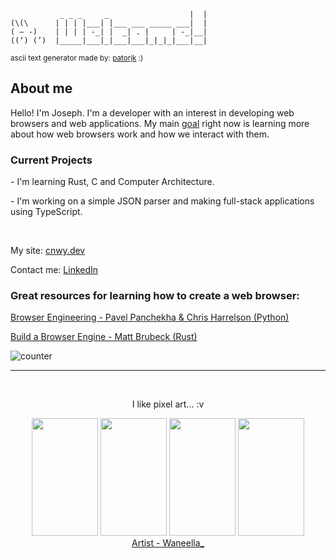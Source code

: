 ```                                      __ 
           _ _ _     _                  |  |                           
(\(\      | | | |___| |___ ___ _____ ___|  |                       
( – -)    | | | | -_| |  _| . |     | -_|__|
((‘) (’)  |_____|___|_|___|___|_|_|_|___|__|
```
<sup>ascii text generator made by: <a href="https://patorjk.com">patorjk</a> :)</sup>

<div>
    <h2>About me</h2>
    <p>Hello! I'm Joseph. I'm a developer with an interest in developing web browsers and web applications. My main <a href="https://www.youtube.com/watch?v=NOPIobI_0B8">goal</a> right now is learning more about how web browsers work and how we interact with them.</p>
    <h3>Current Projects</h3>
    <p>- I'm learning Rust, C and Computer Architecture.</p>
    <p>- I'm working on a simple JSON parser and making full-stack applications using TypeScript.</p>
    <br>
    <p>My site: <a href="https://cnwy.dev">cnwy.dev</a></p>
    <p>Contact me: <a href="https://www.linkedin.com/in/joseph-e-conway/">LinkedIn</a></p>
    <h3>Great resources for learning how to create a web browser:</h3>
    <p><a href="https://browser.engineering/">Browser Engineering - Pavel Panchekha & Chris Harrelson (Python)</a></p>
    <p><a href="https://limpet.net/mbrubeck/2014/08/08/toy-layout-engine-1.html">Build a Browser Engine - Matt Brubeck (Rust)</a></p>
           
![counter](https://en44yevwakjkb4c.m.pipedream.net)
    <hr> 
    <br>
    <div align="center">
        <p>I like pixel art... :v</p>
        <div align="top">
            <img width="106" height="188" src="https://i.pinimg.com/originals/91/35/aa/9135aa58e32746cd22419339c68f2bdd.gif">
            <img width="106" height="188" src="https://i.pinimg.com/originals/de/ae/cb/deaecb99387868f9f5acc2e113b36308.gif">
            <img width="106" height="188" src="https://i.pinimg.com/originals/71/05/83/710583faccd12475be2a922906ddd356.gif">
            <img width="106" height="188" src="https://i.pinimg.com/originals/06/aa/a6/06aaa62868d275bde9d847db72e525bf.gif">
        </div>
        <a href="https://www.waneella.com/">Artist - Waneella_</a>
</div>
